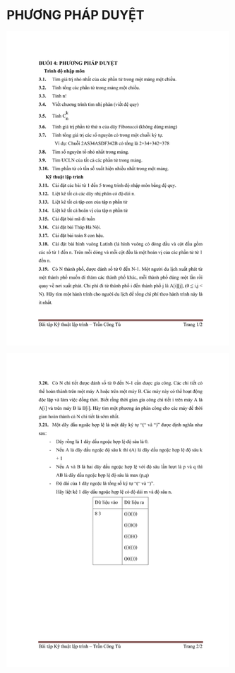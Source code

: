 # PHƯƠNG PHÁP DUYỆT

![Phương pháp duyệt](./images/4-01.png)

![Phương pháp duyệt](./images/4-02.png)